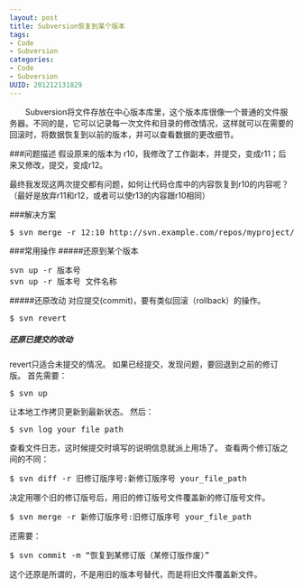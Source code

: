 ```yaml
---
layout: post
title: Subversion恢复到某个版本
tags: 
- Code
- Subversion
categories:
- Code
- Subversion
UUID: 201212131829
---
```


　　Subversion将文件存放在中心版本库里，这个版本库很像一个普通的文件服务器。不同的是，它可以记录每一次文件和目录的修改情况，这样就可以在需要的回滚时，将数据恢复到以前的版本，并可以查看数据的更改细节。

###问题描述
假设原来的版本为 r10，我修改了工作副本，并提交，变成r11；后来又修改，提交，变成r12。

最终我发现这两次提交都有问题，如何让代码仓库中的内容恢复到r10的内容呢？（最好是放弃r11和r12，或者可以使r13的内容跟r10相同）

###解决方案
<pre id="bash">
$ svn merge -r 12:10 http://svn.example.com/repos/myproject/trunk -m "message"
</pre>

###常用操作
#####还原到某个版本
<pre id="bash">
svn up -r 版本号
svn up -r 版本号 文件名称
</pre>
#####还原改动
对应提交(commit)，要有类似回滚（rollback）的操作。
<pre id="bash">
$ svn revert
</pre>
##### 还原已提交的改动
revert只适合未提交的情况。
如果已经提交，发现问题，要回退到之前的修订版。
首先需要：
<pre id="bash">
$ svn up
</pre>
让本地工作拷贝更新到最新状态。
然后：
<pre id="bash">
$ svn log your_file_path
</pre>
查看文件日志，这时候提交时填写的说明信息就派上用场了。
查看两个修订版之间的不同：
<pre id="bash">
$ svn diff -r 旧修订版序号:新修订版序号 your_file_path
</pre>
决定用哪个旧的修订版号后，用旧的修订版号文件覆盖新的修订版号文件。
<pre id="bash">
$ svn merge -r 新修订版序号:旧修订版序号 your_file_path
</pre>
还需要：
<pre id="bash">
$ svn commit -m “恢复到某修订版（某修订版作废）”
</pre>
这个还原是所谓的，不是用旧的版本号替代，而是将旧文件覆盖新文件。
